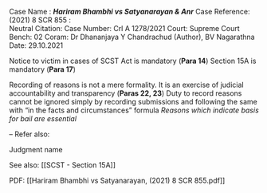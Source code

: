 Case Name : ***Hariram Bhambhi vs Satyanarayan & Anr***
Case Reference: (2021) 8 SCR 855 :  
Neutral Citation:
Case Number: Crl A 1278/2021
Court: Supreme Court
Bench: 02
Coram: Dr Dhananjaya Y Chandrachud (Author), BV Nagarathna
Date: 29.10.2021

Notice to victim in cases of SCST Act is mandatory (**Para 14**)
	Section 15A is mandatory (**Para 17**)

Recording of reasons is not a mere formality. It is an exercise of judicial accountability and transparency (**Paras 22, 23**)
	Duty to record reasons cannot be ignored simply by recording submissions and following the same with “in the facts and circumstances” formula
	*Reasons which indicate basis for bail are essential*

–
Refer also:

Judgment name

See also:
[[SCST - Section 15A]] 

PDF:
[[Hariram Bhambhi vs Satyanarayan, (2021) 8 SCR 855.pdf]]